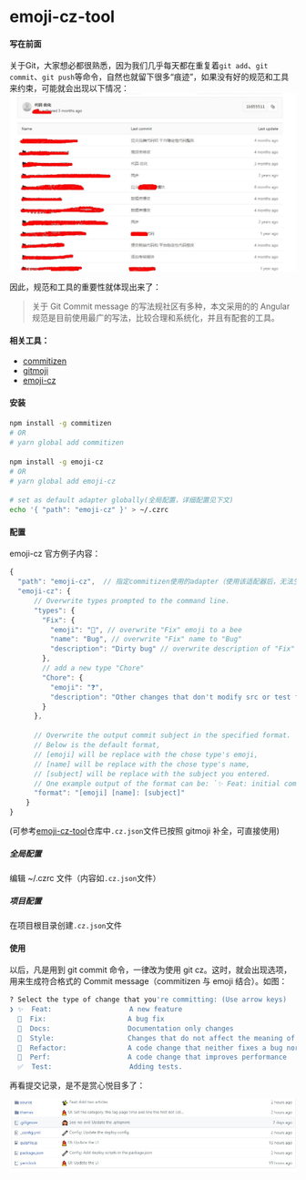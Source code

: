 # emoji-cz-tool

#### 写在前面

关于Git，大家想必都很熟悉，因为我们几乎每天都在重复着`git add`、`git commit`、`git push`等命令，自然也就留下很多“痕迹”，如果没有好的规范和工具来约束，可能就会出现以下情况：
![](https://raw.githubusercontent.com/gaoac/images-library/master/blog/git_commit_error.png)

因此，规范和工具的重要性就体现出来了：

> 关于 Git Commit message 的写法规社区有多种，本文采用的的 Angular 规范是目前使用最广的写法，比较合理和系统化，并且有配套的工具。

#### 相关工具：

- [commitizen](https://github.com/commitizen/cz-cli)
- [gitmoji](https://github.com/carloscuesta/gitmoji/)
- [emoji-cz](https://github.com/kevin940726/emoji-cz)

#### 安装

```bash
npm install -g commitizen
# OR
# yarn global add commitizen

npm install -g emoji-cz
# OR
# yarn global add emoji-cz

# set as default adapter globally(全局配置，详细配置见下文)
echo '{ "path": "emoji-cz" }' > ~/.czrc
```

#### 配置

emoji-cz 官方例子内容：

```javascript
{
  "path": "emoji-cz",  // 指定commitizen使用的adapter（使用该适配器后，无法生成changelog,故若需要自动生成changelog，可以选择选择conventional-changelog）
  "emoji-cz": {
      // Overwrite types prompted to the command line.
      "types": {
        "Fix": {
          "emoji": "🐝", // overwrite "Fix" emoji to a bee
          "name": "Bug", // overwrite "Fix" name to "Bug"
          "description": "Dirty bug" // overwrite description of "Fix"
        },
        // add a new type "Chore"
        "Chore": {
          "emoji": "❓",
          "description": "Other changes that don't modify src or test files"
        }
      },

      // Overwrite the output commit subject in the specified format.
      // Below is the default format,
      // [emoji] will be replace with the chose type's emoji,
      // [name] will be replace with the chose type's name,
      // [subject] will be replace with the subject you entered.
      // One example output of the format can be: `✨ Feat: initial commit`
      "format": "[emoji] [name]: [subject]"
    }
}

```

(可参考[emoji-cz-tool](https://github.com/gaoac/emoji-cz-tool)仓库中`.cz.json`文件已按照 gitmoji 补全，可直接使用)

##### 全局配置

编辑 ~/.czrc 文件（内容如`.cz.json`文件）

##### 项目配置

在项目根目录创建`.cz.json`文件

#### 使用

以后，凡是用到 git commit 命令，一律改为使用 git cz。这时，就会出现选项，用来生成符合格式的 Commit message（commitizen 与 emoji 结合）。如图：

```bash
? Select the type of change that you're committing: (Use arrow keys)
❯ ✨  Feat:                   A new feature
  🐛  Fix:                    A bug fix
  📝  Docs:                   Documentation only changes
  🎨  Style:                  Changes that do not affect the meaning of the code
  🔨  Refactor:               A code change that neither fixes a bug nor adds a feature
  🚀  Perf:                   A code change that improves performance
  ✅  Test:                   Adding tests.
```

再看提交记录，是不是赏心悦目多了：

![](https://raw.githubusercontent.com/gaoac/images-library/master/blog/git_commit_normal.png)